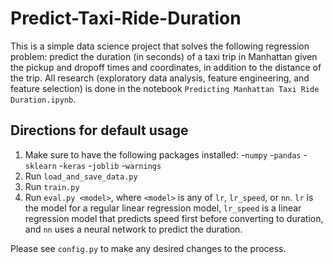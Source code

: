 # Predict-Taxi-Ride-Duration

This is a simple data science project that solves the following regression problem: predict the duration (in seconds) of a taxi trip in Manhattan given the pickup and dropoff times and coordinates, in addition to the distance of the trip. All research (exploratory data analysis, feature engineering, and feature selection) is done in the notebook
`Predicting Manhattan Taxi Ride Duration.ipynb`.


## Directions for default usage
1. Make sure to have the following packages installed:
  -`numpy`
  -`pandas`
  -`sklearn`
  -`keras`
  -`joblib`
  -`warnings`
2. Run `load_and_save_data.py`
3. Run `train.py`
4. Run `eval.py <model>`, where `<model>` is any of `lr`, `lr_speed`, or `nn`. `lr` is the model for a regular linear regression model, `lr_speed` is a linear regression model that predicts speed first before converting to duration, and `nn` uses a neural network to predict the duration.

Please see `config.py` to make any desired changes to the process.
